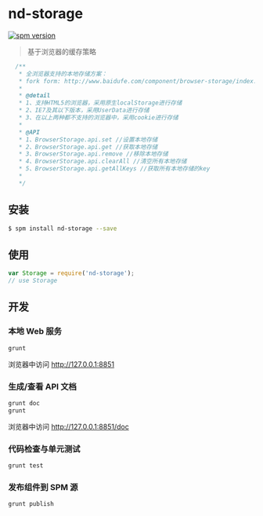 # nd-storage

[![spm version](http://spmjs.io/badge/nd-storage)](http://spmjs.io/package/nd-storage)

> 基于浏览器的缓存策略

```javascript
  /**
   * 全浏览器支持的本地存储方案：
   * fork form: http://www.baidufe.com/component/browser-storage/index.html
   *
   * @detail
   * 1、支持HTML5的浏览器，采用原生localStorage进行存储
   * 2、IE7及其以下版本，采用UserData进行存储
   * 3、在以上两种都不支持的浏览器中，采用cookie进行存储
   *
   * @API
   * 1、BrowserStorage.api.set //设置本地存储
   * 2、BrowserStorage.api.get //获取本地存储
   * 3、BrowserStorage.api.remove //移除本地存储
   * 4、BrowserStorage.api.clearAll //清空所有本地存储
   * 5、BrowserStorage.api.getAllKeys //获取所有本地存储的key
   *
   */
 ```

## 安装

```bash
$ spm install nd-storage --save
```

## 使用

```js
var Storage = require('nd-storage');
// use Storage
```
## 开发

### 本地 Web 服务

```bash
grunt
```

浏览器中访问 http://127.0.0.1:8851

### 生成/查看 API 文档

```bash
grunt doc
grunt
```

浏览器中访问 http://127.0.0.1:8851/doc

### 代码检查与单元测试

```bash
grunt test
```

### 发布组件到 SPM 源

```bash
grunt publish
```
